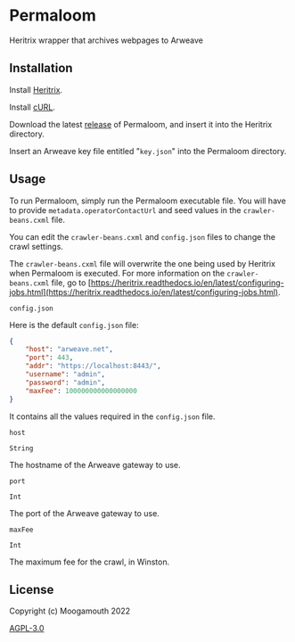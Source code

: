 # Permaloom
Heritrix wrapper that archives webpages to Arweave

## Installation
Install [Heritrix](https://github.com/internetarchive/heritrix3).

Install [cURL](https://curl.se/).

Download the latest [release](https://github.com/Moogamouth/Permaloom/releases) of Permaloom, and insert it into the Heritrix directory.

Insert an Arweave key file entitled "`key.json`" into the Permaloom directory.

## Usage

To run Permaloom, simply run the Permaloom executable file. You will have to provide `metadata.operatorContactUrl` and seed values in the `crawler-beans.cxml` file.

You can edit the `crawler-beans.cxml` and `config.json` files to change the crawl settings.

The `crawler-beans.cxml` file will overwrite the one being used by Heritrix when Permaloom is executed. For more information on the `crawler-beans.cxml` file, go to [https://heritrix.readthedocs.io/en/latest/configuring-jobs.html](https://heritrix.readthedocs.io/en/latest/configuring-jobs.html).

`config.json`

Here is the default `config.json` file: 
```json
{
    "host": "arweave.net",
    "port": 443,
    "addr": "https://localhost:8443/",
    "username": "admin",
    "password": "admin",
    "maxFee": 100000000000000000
}
```

It contains all the values required in the `config.json` file.

`host`

`String`

The hostname of the Arweave gateway to use.

`port`

`Int`

The port of the Arweave gateway to use.

`maxFee`

`Int`

The maximum fee for the crawl, in Winston.

## License

Copyright (c) Moogamouth 2022

[AGPL-3.0](https://choosealicense.com/licenses/agpl-3.0/)